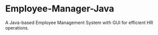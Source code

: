 # Employee-Manager-Java
A Java-based Employee Management System with GUI for efficient HR operations.
